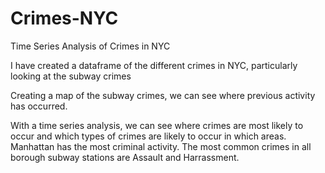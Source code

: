 # Crimes-NYC
 Time Series Analysis of Crimes in NYC 
 
 I have created a dataframe of the different crimes in NYC, particularly looking at the subway crimes 
 
 Creating a map of the subway crimes, we can see where previous activity has occurred. 
 
 With a time series analysis, we can see where crimes are most likely to occur and which types of crimes are likely to occur in which areas. Manhattan has the most criminal activity. The most common crimes in all borough subway stations are Assault and Harrassment. 

